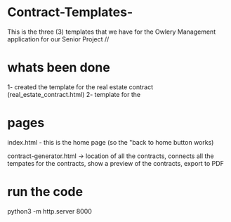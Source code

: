 # Contract-Templates-
This is the three (3) templates that we have for the Owlery Management application for our Senior Project 
// 

# whats been done
1- created the template for the real estate contract (real_estate_contract.html) 
2- template for the 


# pages 
index.html - this is the home page (so the "back to home button works)

contract-generator.html -> location of all the contracts, connects all the tempates for the contracts, 
    show a preview of the contracts, export to PDF 

# run the code 
python3 -m http.server 8000